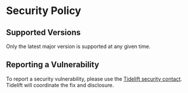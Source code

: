 # Security Policy

## Supported Versions

Only the latest major version is supported at any given time.

## Reporting a Vulnerability

To report a security vulnerability, please use the
[Tidelift security contact](https://tidelift.com/security). Tidelift will coordinate the fix and disclosure.
